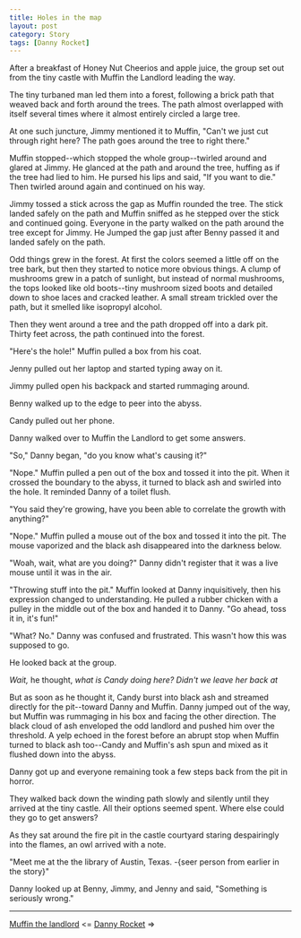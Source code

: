 ```yaml
---
title: Holes in the map
layout: post
category: Story
tags: [Danny Rocket]
---
```

After a breakfast of Honey Nut Cheerios and apple juice, the group set out from the tiny castle with Muffin the Landlord leading the way.

The tiny turbaned man led them into a forest, following a brick path that weaved back and forth around the trees. The path almost overlapped with itself several times where it almost entirely circled a large tree.

<!-- more -->

At one such juncture, Jimmy mentioned it to Muffin, "Can't we just cut through right here? The path goes around the tree to right there."

Muffin stopped--which stopped the whole group--twirled around and glared at Jimmy. He glanced at the path and around the tree, huffing as if the tree had lied to him. He pursed his lips and said, "If you want to die." Then twirled around again and continued on his way.

Jimmy tossed a stick across the gap as Muffin rounded the tree. The stick landed safely on the path and Muffin sniffed as he stepped over the stick and continued going. Everyone in the party walked on the path around the tree except for Jimmy. He Jumped the gap just after Benny passed it and landed safely on the path.

Odd things grew in the forest. At first the colors seemed a little off on the tree bark, but then they started to notice more obvious things. A clump of mushrooms grew in a patch of sunlight, but instead of normal mushrooms, the tops looked like old boots--tiny mushroom sized boots and detailed down to shoe laces and cracked leather. A small stream trickled over the path, but it smelled like isopropyl alcohol.

Then they went around a tree and the path dropped off into a dark pit. Thirty feet across, the path continued into the forest.

"Here's the hole!" Muffin pulled a box from his coat.

Jenny pulled out her laptop and started typing away on it.

Jimmy pulled open his backpack and started rummaging around.

Benny walked up to the edge to peer into the abyss.

Candy pulled out her phone.

Danny walked over to Muffin the Landlord to get some answers.

"So," Danny began, "do you know what's causing it?"

"Nope." Muffin pulled a pen out of the box and tossed it into the pit. When it crossed the boundary to the abyss, it turned to black ash and swirled into the hole. It reminded Danny of a toilet flush.

"You said they're growing, have you been able to correlate the growth with anything?"

"Nope." Muffin pulled a mouse out of the box and tossed it into the pit. The mouse vaporized and the black ash disappeared into the darkness below.

"Woah, wait, what are you doing?" Danny didn't register that it was a live mouse until it was in the air.

"Throwing stuff into the pit." Muffin looked at Danny inquisitively, then his expression changed to understanding. He pulled a rubber chicken with a pulley in the middle out of the box and handed it to Danny. "Go ahead, toss it in, it's fun!"

"What? No." Danny was confused and frustrated. This wasn't how this was supposed to go.

He looked back at the group.

_Wait,_ he thought, _what is Candy doing here? Didn't we leave her back at_

But as soon as he thought it, Candy burst into black ash and streamed directly for the pit--toward Danny and Muffin. Danny jumped out of the way, but Muffin was rummaging in his box and facing the other direction. The black cloud of ash enveloped the odd landlord and pushed him over the threshold. A yelp echoed in the forest before an abrupt stop when Muffin turned to black ash too--Candy and Muffin's ash spun and mixed as it flushed down into the abyss.

Danny got up and everyone remaining took a few steps back from the pit in horror.

They walked back down the winding path slowly and silently until they arrived at the tiny castle. All their options seemed spent. Where else could they go to get answers?

As they sat around the fire pit in the castle courtyard staring despairingly into the flames, an owl arrived with a note.

"Meet me at the the library of Austin, Texas. -{seer person from earlier in the story}"

Danny looked up at Benny, Jimmy, and Jenny and said, "Something is seriously wrong."

---

 [Muffin the landlord](/story/2017/11/23/muffin-the-landlord)  <= [Danny Rocket](/danny-rocket) => 
